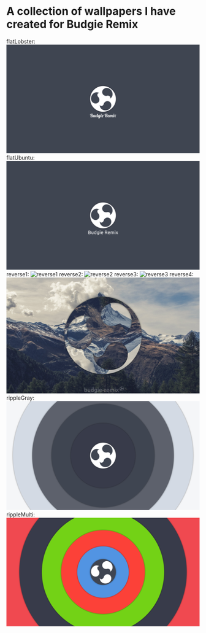 # A collection of wallpapers I have created for Budgie Remix

flatLobster:
![flatLobster](flatlobster.jpg)
flatUbuntu:
![flatUbuntu](flatUbuntu.jpg)
reverse1:
![reverse1](reverse1.jpg)
reverse2:
![reverse2](reverse2.jpg)
reverse3:
![reverse3](reverse3.jpg)
reverse4:
![reverse4](reverse4.jpg)
rippleGray:
![rippleGray](rippleGray.jpg)
rippleMulti:
![rippleMulti](rippleMulti.jpg)
